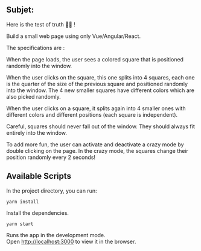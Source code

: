 ## Subjet:

Here is the test of truth 🧙‍♂️ !

Build a small web page using only Vue/Angular/React.

The specifications are :

When the page loads, the user sees a colored square that is positioned randomly into the window.

When the user clicks on the square, this one splits into 4 squares, each one is the quarter of the size of the previous square and positioned randomly into the window. The 4 new smaller squares have different colors which are also picked randomly.

When the user clicks on a square, it splits again into 4 smaller ones with different colors and different positions (each square is independent).

Careful, squares should never fall out of the window. They should always fit entirely into the window.

To add more fun, the user can activate and deactivate a crazy mode by double clicking on the page. In the crazy mode, the squares change their position randomly every 2 seconds! 

## Available Scripts

In the project directory, you can run:

`yarn install`

Install the dependencies.

`yarn start`

Runs the app in the development mode.\
Open [http://localhost:3000](http://localhost:3000) to view it in the browser.

